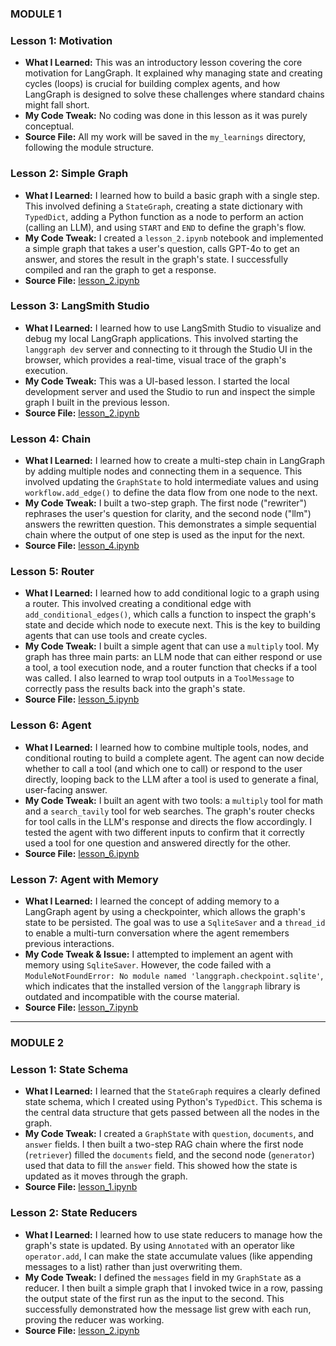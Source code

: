 ### MODULE 1

### Lesson 1: Motivation
* **What I Learned:** This was an introductory lesson covering the core motivation for LangGraph. It explained why managing state and creating cycles (loops) is crucial for building complex agents, and how LangGraph is designed to solve these challenges where standard chains might fall short.
* **My Code Tweak:** No coding was done in this lesson as it was purely conceptual.
* **Source File:** All my work will be saved in the `my_learnings` directory, following the module structure.

### Lesson 2: Simple Graph
* **What I Learned:** I learned how to build a basic graph with a single step. This involved defining a `StateGraph`, creating a state dictionary with `TypedDict`, adding a Python function as a node to perform an action (calling an LLM), and using `START` and `END` to define the graph's flow.
* **My Code Tweak:** I created a `lesson_2.ipynb` notebook and implemented a simple graph that takes a user's question, calls GPT-4o to get an answer, and stores the result in the graph's state. I successfully compiled and ran the graph to get a response.
* **Source File:** [lesson_2.ipynb](my_learnings/module_1/lesson_2.ipynb)

### Lesson 3: LangSmith Studio
* **What I Learned:** I learned how to use LangSmith Studio to visualize and debug my local LangGraph applications. This involved starting the `langgraph dev` server and connecting to it through the Studio UI in the browser, which provides a real-time, visual trace of the graph's execution.
* **My Code Tweak:** This was a UI-based lesson. I started the local development server and used the Studio to run and inspect the simple graph I built in the previous lesson.
* **Source File:** [lesson_2.ipynb](my_learnings/module_1/lesson_2.ipynb)

### Lesson 4: Chain
* **What I Learned:** I learned how to create a multi-step chain in LangGraph by adding multiple nodes and connecting them in a sequence. This involved updating the `GraphState` to hold intermediate values and using `workflow.add_edge()` to define the data flow from one node to the next.
* **My Code Tweak:** I built a two-step graph. The first node ("rewriter") rephrases the user's question for clarity, and the second node ("llm") answers the rewritten question. This demonstrates a simple sequential chain where the output of one step is used as the input for the next.
* **Source File:** [lesson_4.ipynb](my_learnings/module_1/lesson_4.ipynb)

### Lesson 5: Router
* **What I Learned:** I learned how to add conditional logic to a graph using a router. This involved creating a conditional edge with `add_conditional_edges()`, which calls a function to inspect the graph's state and decide which node to execute next. This is the key to building agents that can use tools and create cycles.
* **My Code Tweak:** I built a simple agent that can use a `multiply` tool. My graph has three main parts: an LLM node that can either respond or use a tool, a tool execution node, and a router function that checks if a tool was called. I also learned to wrap tool outputs in a `ToolMessage` to correctly pass the results back into the graph's state.
* **Source File:** [lesson_5.ipynb](my_learnings/module_1/lesson_5.ipynb)

### Lesson 6: Agent
* **What I Learned:** I learned how to combine multiple tools, nodes, and conditional routing to build a complete agent. The agent can now decide whether to call a tool (and which one to call) or respond to the user directly, looping back to the LLM after a tool is used to generate a final, user-facing answer.
* **My Code Tweak:** I built an agent with two tools: a `multiply` tool for math and a `search_tavily` tool for web searches. The graph's router checks for tool calls in the LLM's response and directs the flow accordingly. I tested the agent with two different inputs to confirm that it correctly used a tool for one question and answered directly for the other.
* **Source File:** [lesson_6.ipynb](my_learnings/module_1/lesson_6.ipynb)

### Lesson 7: Agent with Memory
* **What I Learned:** I learned the concept of adding memory to a LangGraph agent by using a checkpointer, which allows the graph's state to be persisted. The goal was to use a `SqliteSaver` and a `thread_id` to enable a multi-turn conversation where the agent remembers previous interactions.
* **My Code Tweak & Issue:** I attempted to implement an agent with memory using `SqliteSaver`. However, the code failed with a `ModuleNotFoundError: No module named 'langgraph.checkpoint.sqlite'`, which indicates that the installed version of the `langgraph` library is outdated and incompatible with the course material.
* **Source File:** [lesson_7.ipynb](my_learnings/module_1/lesson_7.ipynb)

---------------------------------------------------------------------------------------------------------------------------------------

### MODULE 2

### Lesson 1: State Schema
* **What I Learned:** I learned that the `StateGraph` requires a clearly defined state schema, which I created using Python's `TypedDict`. This schema is the central data structure that gets passed between all the nodes in the graph.
* **My Code Tweak:** I created a `GraphState` with `question`, `documents`, and `answer` fields. I then built a two-step RAG chain where the first node (`retriever`) filled the `documents` field, and the second node (`generator`) used that data to fill the `answer` field. This showed how the state is updated as it moves through the graph.
* **Source File:** [lesson_1.ipynb](my_learnings/module_2/lesson_1.ipynb)

### Lesson 2: State Reducers
* **What I Learned:** I learned how to use state reducers to manage how the graph's state is updated. By using `Annotated` with an operator like `operator.add`, I can make the state accumulate values (like appending messages to a list) rather than just overwriting them.
* **My Code Tweak:** I defined the `messages` field in my `GraphState` as a reducer. I then built a simple graph that I invoked twice in a row, passing the output state of the first run as the input to the second. This successfully demonstrated how the message list grew with each run, proving the reducer was working.
* **Source File:** [lesson_2.ipynb](my_learnings/module_2/lesson_2.ipynb)